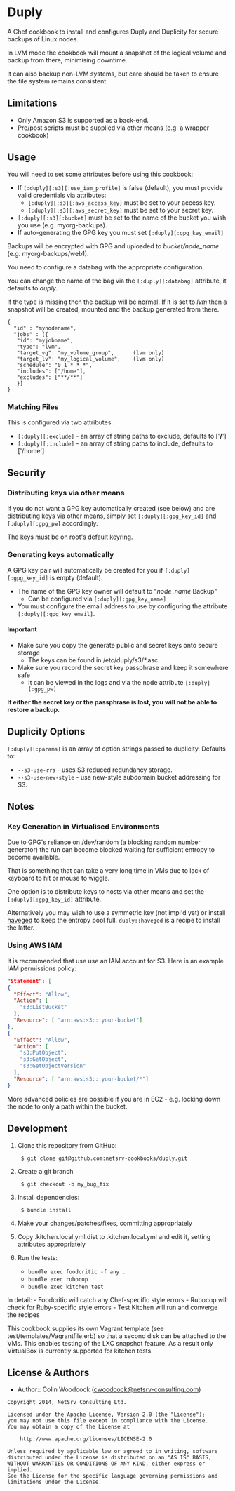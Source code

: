 # Duply
A Chef cookbook to install and configures Duply and Duplicity for secure backups of Linux nodes.

In LVM mode the cookbook will mount a snapshot of the logical volume and backup from there, minimising downtime.

It can also backup non-LVM systems, but care should be taken to ensure the file system remains consistent.

## Limitations
* Only Amazon S3 is supported as a back-end.
* Pre/post scripts must be supplied via other means (e.g. a wrapper cookbook)

## Usage
You will need to set some attributes before using this cookbook:

* If `[:duply][:s3][:use_iam_profile]` is false (default), you must provide valid credentials via attributes:
  * `[:duply][:s3][:aws_access_key]` must be set to your access key.
  * `[:duply][:s3][:aws_secret_key]` must be set to your secret key.
* `[:duply][:s3][:bucket]` must be set to the name of the bucket you wish you use (e.g. myorg-backups).
* If auto-generating the GPG key you must set `[:duply][:gpg_key_email]`

Backups will be encrypted with GPG and uploaded to *bucket/node_name* (e.g. myorg-backups/web1).

You need to configure a databag with the appropriate configuration.

You can change the name of the bag via the `[:duply][:databag]` attribute, it defaults to *duply*.

If the type is missing then the backup will be normal.  If it is set to *lvm* then a snapshot will
be created, mounted and the backup generated from there.

```
{
  "id" : "mynodename",
  "jobs" : [{
   "id": "myjobname",
   "type": "lvm",
   "target_vg": "my_volume_group",  	(lvm only)
   "target_lv": "my_logical_volume",	(lvm only)
   "schedule": "0 1 * * *",
   "includes": ["/home"],
   "excludes": ["**/**"]
   }]
}
```

### Matching Files
This is configured via two attributes:

* `[:duply][:exclude]` - an array of string paths to exclude, defaults to ['**/**']
* `[:duply][:include]` - an array of string paths to include, defaults to ['/home']

## Security

### Distributing keys via other means
If you do not want a GPG key automatically created (see below) and are distributing keys via other means,
simply set `[:duply][:gpg_key_id]` and `[:duply][:gpg_pw]` accordingly.

The keys must be on root's default keyring.

### Generating keys automatically
A GPG key pair will automatically be created for you if `[:duply][:gpg_key_id]` is empty (default). 

* The name of the GPG key owner will default to "*node_name* Backup"
  * Can be configured via `[:duply][:gpg_key_name]`
* You must configure the email address to use by configuring the attribute `[:duply][:gpg_key_email]`.

#### Important

* Make sure you copy the generate public and secret keys onto secure storage
  * The keys can be found in /etc/duply/s3/*.asc
* Make sure you record the secret key passphrase and keep it somewhere safe
  * It can be viewed in the logs and via the node attribute `[:duply][:gpg_pw]`

**If either the secret key or the passphrase is lost, you will not be able to restore a backup.**

## Duplicity Options

`[:duply][:params]` is an array of option strings passed to duplicity.  Defaults to:

* `--s3-use-rrs` - uses S3 reduced redundancy storage.
* `--s3-use-new-style` - use new-style subdomain bucket addressing for S3.

## Notes
### Key Generation in Virtualised Environments
Due to GPG's reliance on /dev/random (a blocking random number generator) the run can become blocked waiting for
sufficient entropy to become available.

That is something that can take a very long time in VMs due to lack of keyboard to hit or mouse to wiggle.

One option is to distribute keys to hosts via other means and set the `[:duply][:gpg_key_id]` attribute.

Alternatively you may wish to use a symmetric key (not impl'd yet) or install [haveged](http://www.issihosts.com/haveged/) 
to keep the entropy pool full. `duply::haveged` is a recipe to install the latter.

### Using AWS IAM
It is recommended that use use an IAM account for S3.  Here is an example IAM permissions policy:

```json
"Statement": [
{
  "Effect": "Allow",
  "Action": [
    "s3:ListBucket"
  ],
  "Resource": [ "arn:aws:s3:::your-bucket"]
},
{
  "Effect": "Allow",
  "Action": [
    "s3:PutObject",
    "s3:GetObject",
    "s3:GetObjectVersion"
  ],
  "Resource": [ "arn:aws:s3:::your-bucket/*"]
}
```
More advanced policies are possible if you are in EC2 - e.g. locking down the node to only a path within the bucket.

## Development
1. Clone this repository from GitHub:

        $ git clone git@github.com:netsrv-cookbooks/duply.git

2. Create a git branch

        $ git checkout -b my_bug_fix

3. Install dependencies:

        $ bundle install

4. Make your changes/patches/fixes, committing appropriately
5. Copy .kitchen.local.yml.dist to .kitchen.local.yml and edit it, setting attributes appropriately
6. Run the tests:
    - `bundle exec foodcritic -f any .`
    - `bundle exec rubocop`
    - `bundle exec kitchen test`

  In detail:
    - Foodcritic will catch any Chef-specific style errors
    - Rubocop will check for Ruby-specific style errors
    - Test Kitchen will run and converge the recipes

This cookbook supplies its own Vagrant template (see test/templates/Vagrantfile.erb) so that a
second disk can be attached to the VMs.  This enables testing of the LXC snapshot feature.  As a result 
only VirtualBox is currently supported for kitchen tests.

## License & Authors
- Author:: Colin Woodcock (<cwoodcock@netsrv-consulting.com>)

```text
Copyright 2014, NetSrv Consulting Ltd.

Licensed under the Apache License, Version 2.0 (the "License");
you may not use this file except in compliance with the License.
You may obtain a copy of the License at

    http://www.apache.org/licenses/LICENSE-2.0

Unless required by applicable law or agreed to in writing, software
distributed under the License is distributed on an "AS IS" BASIS,
WITHOUT WARRANTIES OR CONDITIONS OF ANY KIND, either express or implied.
See the License for the specific language governing permissions and
limitations under the License.
```
